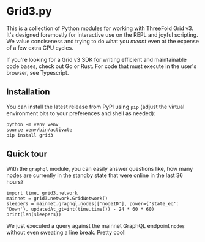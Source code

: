 # Grid3.py

This is a collection of Python modules for working with ThreeFold Grid v3. It's designed foremostly for interactive use on the REPL and joyful scripting. We value conciseness and trying to do what you *meant* even at the expense of a few extra CPU cycles.

If you're looking for a Grid v3 SDK for writing efficient and maintainable code bases, check out Go or Rust. For code that must execute in the user's browser, see Typescript.

## Installation

You can install the latest release from PyPI using `pip` (adjust the virtual environment bits to your preferences and shell as needed):

```
python -m venv venv
source venv/bin/activate
pip install grid3
```

## Quick tour

With the `graphql` module, you can easily answer questions like, how many nodes are currently in the standby state that were online in the last 36 hours?

```
import time, grid3.network
mainnet = grid3.network.GridNetwork()
sleepers = mainnet.graphql.nodes(['nodeID'], power={'state_eq': 'Down'}, updatedAt_gt=int(time.time()) - 24 * 60 * 60)
print(len(sleepers))
```

We just executed a query against the mainnet GraphQL endpoint `nodes` without even sweating a line break. Pretty cool!

